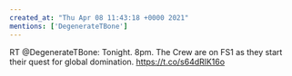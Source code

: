 ```yaml
---
created_at: "Thu Apr 08 11:43:18 +0000 2021"
mentions: ['DegenerateTBone']
---
```


RT @DegenerateTBone: Tonight. 8pm. The Crew are on FS1 as they start their quest for global domination. https://t.co/s64dRlK16o